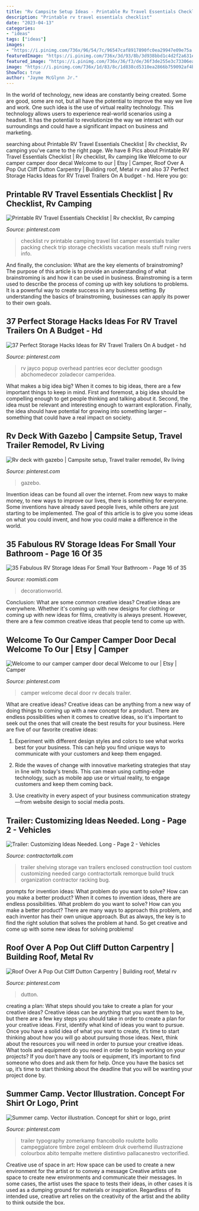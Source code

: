 ```yaml
---
title: "Rv Campsite Setup Ideas - Printable Rv Travel Essentials Checklist"
description: "Printable rv travel essentials checklist"
date: "2023-04-13"
categories:
- "ideas"
tags: ["ideas"]
images:
- "https://i.pinimg.com/736x/96/54/7c/96547caf8917890fc0ea29947e09e75a.jpg"
featuredImage: "https://i.pinimg.com/736x/3d/93/8b/3d938bbd1c4d2f2a631ea67ec22551ec--gazebo-rv.jpg"
featured_image: "https://i.pinimg.com/736x/36/f3/de/36f3de255e3c73306ea6f46f6351eb38.jpg"
image: "https://i.pinimg.com/736x/1d/83/8c/1d838cd5310ea2866b759092af4bcfd7.jpg"
ShowToc: true
author: "Jayme McGlynn Jr."
---
```



In the world of technology, new ideas are constantly being created. Some are good, some are not, but all have the potential to improve the way we live and work. One such idea is the use of virtual reality technology. This technology allows users to experience real-world scenarios using a headset. It has the potential to revolutionize the way we interact with our surroundings and could have a significant impact on business and marketing.

	

		
searching about Printable RV Travel Essentials Checklist | Rv checklist, Rv camping you've came to the right page. We have 8 Pics about Printable RV Travel Essentials Checklist | Rv checklist, Rv camping like Welcome to our camper camper door decal Welcome to our | Etsy | Camper, Roof Over A Pop Out Cliff Dutton Carpentry | Building roof, Metal rv and also 37 Perfect Storage Hacks Ideas for RV Travel Trailers On A budget - hd. Here you go:
		
    
## Printable RV Travel Essentials Checklist | Rv Checklist, Rv Camping

<img loading=lazy src="https://i.pinimg.com/736x/1d/83/8c/1d838cd5310ea2866b759092af4bcfd7.jpg" onerror="this.onerror=null;this.src='https://tse4.mm.bing.net/th?id=OIP.hbYJdNFyQKniruc4GRZtXQHaHP&amp;pid=15.1';" alt="Printable RV Travel Essentials Checklist | Rv checklist, Rv camping">

_Source: pinterest.com_

>checklist rv printable camping travel list camper essentials trailer packing check trip storage checklists vacation meals stuff rving rvers info. 

	

And finally, the conclusion: What are the key elements of brainstroming?
The purpose of this article is to provide an understanding of what brainstroming is and how it can be used in business. Brainstroming is a term used to describe the process of coming up with key solutions to problems. It is a powerful way to create success in any business setting. By understanding the basics of brainstroming, businesses can apply its power to their own goals.

    
## 37 Perfect Storage Hacks Ideas For RV Travel Trailers On A Budget - Hd

<img loading=lazy src="https://i.pinimg.com/736x/36/f3/de/36f3de255e3c73306ea6f46f6351eb38.jpg" onerror="this.onerror=null;this.src='https://tse4.mm.bing.net/th?id=OIP.L3MLy-6G0eOJCk8eFAmTtAHaE7&amp;pid=15.1';" alt="37 Perfect Storage Hacks Ideas for RV Travel Trailers On A budget - hd">

_Source: pinterest.com_

>rv jayco popup overhead pantries ecor declutter goodsgn abchomedecor zoladecor camperidea. 

	

What makes a big idea big?
When it comes to big ideas, there are a few important things to keep in mind. First and foremost, a big idea should be compelling enough to get people thinking and talking about it. Second, the idea must be relevant and interesting enough to warrant exploration. Finally, the idea should have potential for growing into something larger – something that could have a real impact on society.

    
## Rv Deck With Gazebo | Campsite Setup, Travel Trailer Remodel, Rv Living

<img loading=lazy src="https://i.pinimg.com/736x/3d/93/8b/3d938bbd1c4d2f2a631ea67ec22551ec--gazebo-rv.jpg" onerror="this.onerror=null;this.src='https://tse1.mm.bing.net/th?id=OIP.CTp_nwfEAK8tAZhIYfM8UAHaNL&amp;pid=15.1';" alt="Rv deck with gazebo | Campsite setup, Travel trailer remodel, Rv living">

_Source: pinterest.com_

>gazebo. 

	

Invention ideas can be found all over the internet. From new ways to make money, to new ways to improve our lives, there is something for everyone. Some inventions have already saved people lives, while others are just starting to be implemented. The goal of this article is to give you some ideas on what you could invent, and how you could make a difference in the world.

    
## 35 Fabulous RV Storage Ideas For Small Your Bathroom - Page 16 Of 35

<img loading=lazy src="https://roomisti.com/wp-content/uploads/2019/04/35-Fabulous-RV-Storage-Ideas-For-Small-Your-Bathroom-16-640x1148.jpg" onerror="this.onerror=null;this.src='https://tse3.mm.bing.net/th?id=OIP.Y1O8fNAPpDZi070ZwcotOwHaNS&amp;pid=15.1';" alt="35 Fabulous RV Storage Ideas For Small Your Bathroom - Page 16 of 35">

_Source: roomisti.com_

>decorationworld. 

	

Conclusion: What are some common creative ideas?
Creative ideas are everywhere. Whether it's coming up with new designs for clothing or coming up with new ideas for films, creativity is always present. However, there are a few common creative ideas that people tend to come up with.

    
## Welcome To Our Camper Camper Door Decal Welcome To Our | Etsy | Camper

<img loading=lazy src="https://i.pinimg.com/736x/96/54/7c/96547caf8917890fc0ea29947e09e75a.jpg" onerror="this.onerror=null;this.src='https://tse1.mm.bing.net/th?id=OIP.5lzmR_iL7IUkMp8hY00DmwHaG-&amp;pid=15.1';" alt="Welcome to our camper camper door decal Welcome to our | Etsy | Camper">

_Source: pinterest.com_

>camper welcome decal door rv decals trailer. 

	

What are creative ideas?
Creative ideas can be anything from a new way of doing things to coming up with a new concept for a product. There are endless possibilities when it comes to creative ideas, so it's important to seek out the ones that will create the best results for your business. Here are five of our favorite creative ideas: 
1. Experiment with different design styles and colors to see what works best for your business. This can help you find unique ways to communicate with your customers and keep them engaged.

2. Ride the waves of change with innovative marketing strategies that stay in line with today's trends. This can mean using cutting-edge technology, such as mobile app use or virtual reality, to engage customers and keep them coming back. 

3. Use creativity in every aspect of your business communication strategy—from website design to social media posts.

    
## Trailer: Customizing Ideas Needed. Long - Page 2 - Vehicles

<img loading=lazy src="https://www.contractortalk.com/attachments/f41/12500d1225682036-trailer-customizing-ideas-needed-long-dsc00039sm.jpg" onerror="this.onerror=null;this.src='https://tse1.mm.bing.net/th?id=OIP.fBWCeU78FxbrFUA8-e0uQQHaFj&amp;pid=15.1';" alt="Trailer: Customizing Ideas Needed. Long - Page 2 - Vehicles">

_Source: contractortalk.com_

>trailer shelving storage van trailers enclosed construction tool custom customizing needed cargo contractortalk remorque build truck organization contractor racking bug. 

	

prompts for invention ideas: What problem do you want to solve? How can you make a better product?
When it comes to invention ideas, there are endless possibilities. What problem do you want to solve? How can you make a better product? There are many ways to approach this problem, and each inventor has their own unique approach. But as always, the key is to find the right solution that solves the problem at hand. So get creative and come up with some new ideas for solving problems!

    
## Roof Over A Pop Out Cliff Dutton Carpentry | Building Roof, Metal Rv

<img loading=lazy src="https://i.pinimg.com/736x/f2/30/08/f230089e2e3242d6851d564cc767c71d.jpg" onerror="this.onerror=null;this.src='https://tse1.mm.bing.net/th?id=OIP.fdIS7ZhH9dJtURsocQv3GAHaFj&amp;pid=15.1';" alt="Roof Over A Pop Out Cliff Dutton Carpentry | Building roof, Metal rv">

_Source: pinterest.com_

>dutton. 

	

creating a plan: What steps should you take to create a plan for your creative ideas?
Creative ideas can be anything that you want them to be, but there are a few key steps you should take in order to create a plan for your creative ideas. First, identify what kind of ideas you want to pursue. Once you have a solid idea of what you want to create, it’s time to start thinking about how you will go about pursuing those ideas. 
Next, think about the resources you will need in order to pursue your creative ideas. What tools and equipment do you need in order to begin working on your projects? If you don’t have any tools or equipment, it’s important to find someone who does and ask them for help. Once you have the basics set up, it’s time to start thinking about the deadline that you will be wanting your project done by.

    
## Summer Camp. Vector Illustration. Concept For Shirt Or Logo, Print

<img loading=lazy src="https://i.pinimg.com/736x/a9/31/ac/a931acf3fa94609f760a3b24a4ced9d0.jpg" onerror="this.onerror=null;this.src='https://tse4.mm.bing.net/th?id=OIP.vhy9QQm7afBzUaUl2Gi_fQHaHa&amp;pid=15.1';" alt="Summer camp. Vector illustration. Concept for shirt or logo, print">

_Source: pinterest.com_

>trailer typography zomerkamp francobollo roulotte bollo campeggiatore timbre zegel embleem druk overhemd illustrazione colourbox abito tempalte mettere distintivo pallacanestro vectorified. 

	

Creative use of space in art: How space can be used to create a new environment for the artist or to convey a message
Creative artists use space to create new environments and communicate their messages. In some cases, the artist uses the space to tests their ideas, in other cases it is used as a dumping ground for materials or inspiration. Regardless of its intended use, creative art relies on the creativity of the artist and the ability to think outside the box.

